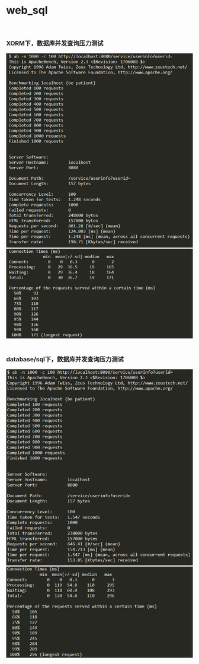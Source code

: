 # web_sql
 
### XORM下，数据库并发查询压力测试

![image](https://github.com/lqAsuna/web_sql/blob/master/image/res_0.png)
![image](https://github.com/lqAsuna/web_sql/blob/master/image/res_1.png)
 
### database/sql下，数据库并发查询压力测试

![image](https://github.com/lqAsuna/web_sql/blob/master/image/res_2.png)
![image](https://github.com/lqAsuna/web_sql/blob/master/image/res_3.png)
